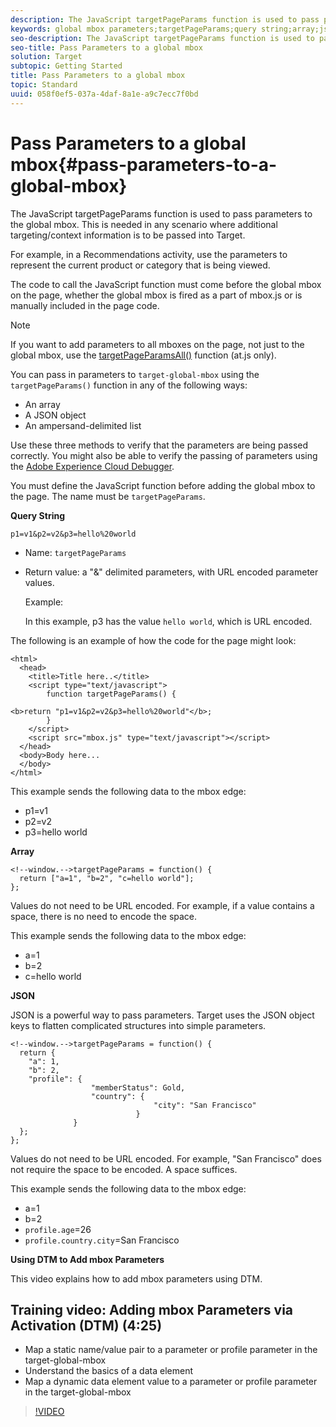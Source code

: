 ```yaml
---
description: The JavaScript targetPageParams function is used to pass parameters to the global mbox. This is needed in any scenario where additional targeting/context information is to be passed into Target.
keywords: global mbox parameters;targetPageParams;query string;array;json;dtm;dynamic tag management
seo-description: The JavaScript targetPageParams function is used to pass parameters to the global mbox. This is needed in any scenario where additional targeting/context information is to be passed into Target.
seo-title: Pass Parameters to a global mbox
solution: Target
subtopic: Getting Started
title: Pass Parameters to a global mbox
topic: Standard
uuid: 058f0ef5-037a-4daf-8a1e-a9c7ecc7f0bd
---
```


# Pass Parameters to a global mbox{#pass-parameters-to-a-global-mbox}

The JavaScript targetPageParams function is used to pass parameters to the global mbox. This is needed in any scenario where additional targeting/context information is to be passed into Target.

 For example, in a Recommendations activity, use the parameters to represent the current product or category that is being viewed.

The code to call the JavaScript function must come before the global mbox on the page, whether the global mbox is fired as a part of mbox.js or is manually included in the page code.

>[!NOTE]
>
>If you want to add parameters to all mboxes on the page, not just to the global mbox, use the [targetPageParamsAll()](/help/c-implementing-target/c-implementing-target-for-client-side-web/targetpageparamsall.md) function (at.js only).

You can pass in parameters to `target-global-mbox` using the `targetPageParams()` function in any of the following ways:

* An array 
* A JSON object 
* An ampersand-delimited list

Use these three methods to verify that the parameters are being passed correctly. You might also be able to verify the passing of parameters using the [Adobe Experience Cloud Debugger](https://marketing.adobe.com/resources/help/en_US/sc/implement/debugger.html).

You must define the JavaScript function before adding the global mbox to the page. The name must be `targetPageParams`.

**Query String**

```
p1=v1&p2=v2&p3=hello%20world
```

* Name: `targetPageParams` 
* Return value: a "&" delimited parameters, with URL encoded parameter values.

  Example:

  In this example, p3 has the value `hello world`, which is URL encoded.

The following is an example of how the code for the page might look:

```
<html> 
  <head> 
    <title>Title here..</title> 
    <script type="text/javascript"> 
        function targetPageParams() { 
           
<b>return "p1=v1&p2=v2&p3=hello%20world"</b>; 
        } 
    </script> 
    <script src="mbox.js" type="text/javascript"></script> 
  </head> 
  <body>Body here... 
  </body> 
</html>
```

This example sends the following data to the mbox edge:

* p1=v1 
* p2=v2 
* p3=hello world

**Array**

```
<!--window.-->targetPageParams = function() { 
  return ["a=1", "b=2", "c=hello world"]; 
}; 

```

Values do not need to be URL encoded. For example, if a value contains a space, there is no need to encode the space.

This example sends the following data to the mbox edge:

* a=1 
* b=2 
* c=hello world

**JSON**

JSON is a powerful way to pass parameters. Target uses the JSON object keys to flatten complicated structures into simple parameters.

```
<!--window.-->targetPageParams = function() { 
  return { 
    "a": 1, 
    "b": 2, 
    "profile": { 
                  "memberStatus": Gold, 
                  "country": { 
                                "city": "San Francisco" 
                            } 
              } 
  }; 
}; 

```

Values do not need to be URL encoded. For example, "San Francisco" does not require the space to be encoded. A space suffices.

This example sends the following data to the mbox edge:

* a=1 
* b=2 
* `profile.age`=26 
* `profile.country.city`=San Francisco

**Using DTM to Add mbox Parameters**

This video explains how to add mbox parameters using DTM.

## Training video: Adding mbox Parameters via Activation (DTM) (4:25)

* Map a static name/value pair to a parameter or profile parameter in the target-global-mbox 
* Understand the basics of a data element 
* Map a dynamic data element value to a parameter or profile parameter in the target-global-mbox

>[!VIDEO](https://www.youtube.com/watch?v=hA0MctwZKlg) 